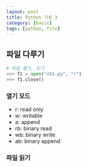 ```yaml
---
layout: post
title: Python 기초 3
category: [basic]
tags: [python, file]
---
```


## 파일 다루기
``` python
# 파일 열기, 닫기
>>> f1 = open("ch1.py", "r")
>>> f1.close()
```

### 열기 모드
* r: read only
* w: writable
* a: append
* rb: binary read
* wb: binary write
* ab: binary append

### 파일 읽기
